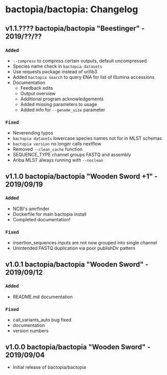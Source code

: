 # bactopia/bactopia: Changelog

## v1.1.???? bactopia/bactopia "Beestinger" - 2019/??/??

### `Added`
- `--compress` to compress certain outputs, default uncompressed
- Species name check in `bactopia datasets`
- Use requests package instead of urllib3
- Added `bactopia search` to query ENA for list of Illumina accessions
- Documentation 
    - Feedback edits
    - Output overview
    - Additional program acknowledgements
    - Added missing parameters to usage
    - Added info for `--genome_size` parameter

### `Fixed`
- Neverending typos
- `bactopia datasets` lowercase species names not for in MLST schemas
- `bactopia version` no longer calls nextflow
- Removed `--clean_cache` function
- SEQUENCE_TYPE channel groups FASTQ and assembly
- Ariba MLST always running with `--noclean`

## v1.1.0 bactopia/bactopia "Wooden Sword +1" - 2019/09/19

### `Added`
- NCBI's amrfinder
- Dockerfile for main bactopia install
- Completed documentation!

### `Fixed`
- insertion_sequences inputs are not now grouped into single channel
- Unintended FASTQ duplication via poor publishDir pattern

## v1.0.1 bactopia/bactopia "Wooden Sword" - 2019/09/12

### `Added`
- README.md documentation

### `Fixed`
- call_variants_auto bug fixed
- documentation
- version numbers

## v1.0.0 bactopia/bactopia "Wooden Sword" - 2019/09/04
- Initial release of bactopia/bactopia
